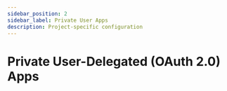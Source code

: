 ```yaml
---
sidebar_position: 2
sidebar_label: Private User Apps
description: Project-specific configuration
---
```


# Private User-Delegated (OAuth 2.0) Apps

